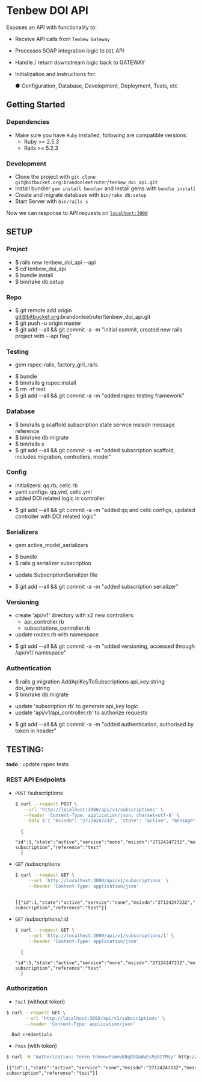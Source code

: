 # Tenbew DOI API

Exposes an API with functionality to:

* Receive API calls from `Tenbew Gateway`

* Processes SOAP integration logic to `DOI` API

* Handle / return downstream logic back to GATEWAY

* Initialization and instructions for:

  ● Configuration, Database, Development, Deployment, Tests, etc


## Getting Started

### Dependencies

  * Make sure you have `Ruby` installed, following are compatible versions:
    - Ruby >= 2.5.3
    - Rails >= 5.2.3

### Development

  * Clone the project with `git clone git@bitbucket.org:brandonleetruter/tenbew_doi_api.git`
  * Install bundler `gem install bundler` and install gems with `bundle install`
  * Create and migrate database with `bin/rake db:setup`
  * Start Server with `bin/rails s`

  Now we can response to API requests on [`localhost:3000`](http://localhost:3000)

## SETUP

### Project

  * $ rails new tenbew_doi_api --api
  * $ cd tenbew_doi_api
  * $ bundle install
  * $ bin/rake db:setup

### Repo

  * $ git remote add origin git@bitbucket.org:brandonleetruter/tenbew_doi_api.git
  * $ git push -u origin master
  * $ git add --all && git commit -a -m "initial commit, created new rails project with --api flag"

### Testing

  - gem rspec-rails, factory_girl_rails
  * $ bundle
  * $ bin/rails g rspec:install
  * $ rm -rf test
  * $ git add --all && git commit -a -m "added rspec testing framework"

### Database

  * $ bin/rails g scaffold subscription state service msisdn message reference
  * $ bin/rake db:migrate
  * $ bin/rails s
  * $ git add --all && git commit -a -m "added subscription scaffold, includes migration, controllers, model"

### Config

  - initializers: qq.rb, cellc.rb
  - yaml configs: qq.yml, cellc.yml
  - added DOI related logic in controller
  * $ git add --all && git commit -a -m "added qq and cellc configs, updated controller with DOI related logic"

### Serializers

  - gem active_model_serializers
  * $ bundle
  * $ rails g serializer subscription
  - update SubscriptionSerializer file
  * $ git add --all && git commit -a -m "added subscription serializer"

### Versioning

  - create 'api/v1' directory with x2 new controllers:
    - api_controller.rb
    - subscriptions_controller.rb
  - update routes.rb with namespace
  * $ git add --all && git commit -a -m "added versioning, accessed through /api/v1/ namespace"

### Authentication

  * $ rails g migration AddApiKeyToSubscriptions api_key:string doi_key:string
  * $ bin/rake db:migrate
  - update 'subscription.rb' to generate api_key logic
  - update 'api/v1/api_controller.rb' to authorize requests
  * $ git add --all && git commit -a -m "added authentication, authorised by token in header"


## TESTING:

**todo** : update rspec tests

### REST API Endpoints

  - `POST` /subscriptions

    ```bash
    $ curl --request POST \
       --url 'http://localhost:3000/api/v1/subscriptions' \
       --header 'Content-Type: application/json; charset=utf-8' \
       --data $'{ "msisdn": "27124247232", "state": "active", "message": "first subscription", "service": "none", "reference": "test" }'
    ```

    ```
      {
        "id":1,"state":"active","service":"none","msisdn":"27124247232","message":"first subscription","reference":"test"
      }
    ```

  - `GET` /subscriptions

    ```bash
    $ curl --request GET \
         --url 'http://localhost:3000/api/v1/subscriptions' \
         --header 'Content-Type: application/json'
    ```

    ```
      [{"id":1,"state":"active","service":"none","msisdn":"27124247232","message":"first subscription","reference":"test"}]
    ```

  - `GET` /subscriptions/:id

    ```bash
    $ curl --request GET \
         --url 'http://localhost:3000/api/v1/subscriptions/1' \
         --header 'Content-Type: application/json'
    ```

    ```
      {
        "id":1,"state":"active","service":"none","msisdn":"27124247232","message":"first subscription","reference":"test"
      }
    ```   

### Authorization

  - `Fail` (without token)

  ```bash
  $ curl --request GET \
         --url 'http://localhost:3000/api/v1/subscriptions' \
         --header 'Content-Type: application/json'
  ```
  ```
    Bad credentials
  ```

  - `Pass` (with token)

  ```bash
  $ curl -H "Authorization: Token token=PsmmvKBqQDOaWwEsPpOCYMsy" http://localhost:3000/subscriptions
  ```

  ```
  [{"id":1,"state":"active","service":"none","msisdn":"27124247232","message":"first subscription","reference":"test"}]
  ```
